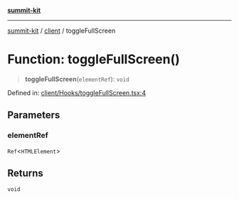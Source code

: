 [**summit-kit**](../../README.md)

***

[summit-kit](../../modules.md) / [client](../README.md) / toggleFullScreen

# Function: toggleFullScreen()

> **toggleFullScreen**(`elementRef`): `void`

Defined in: [client/Hooks/toggleFullScreen.tsx:4](https://github.com/andrewgremlich/summit-kit/blob/83ca293511d499b2ad451ed0dabcf376bf6e5f0d/src/react/client/Hooks/toggleFullScreen.tsx#L4)

## Parameters

### elementRef

`Ref`\<`HTMLElement`\>

## Returns

`void`
